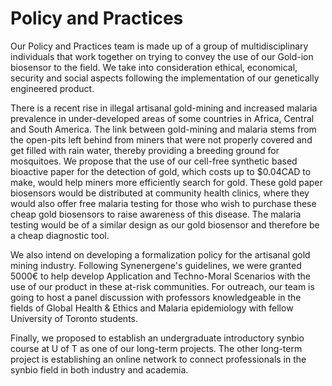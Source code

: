 # Policy and Practices

Our Policy and Practices team is made up of a group of multidisciplinary individuals that work together on trying to convey the use of our Gold-ion biosensor to the field. We take into consideration ethical, economical, security and social aspects following the implementation of our genetically engineered product. 

There is a recent rise in illegal artisanal gold-mining and increased malaria prevalence in under-developed areas of some countries in Africa, Central and South America. The link between gold-mining and malaria stems from the open-pits left behind from miners that were not properly covered and get filled with rain water, thereby providing a breeding ground for mosquitoes. We propose that the use of our cell-free synthetic based bioactive paper for the detection of gold, which costs up to $0.04CAD to make, would help miners more efficiently search for gold. These gold paper biosensors would be distributed at community health clinics, where they would also offer free malaria testing for those who wish to purchase these cheap gold biosensors to raise awareness of this disease. The malaria testing would be of a similar design as our gold biosensor and therefore be a cheap diagnostic tool. 

We also intend on developing a formalization policy for the artisanal gold mining industry. Following Synenergene's guidelines, we were granted 5000€ to help develop Application and Techno-Moral Scenarios with the use of our product in these at-risk communities. For outreach, our team is going to host a panel discussion with professors knowledgeable in the fields of Global Health & Ethics and Malaria epidemiology with fellow University of Toronto students.


Finally, we proposed to establish an undergraduate introductory synbio course at U of T as one of our long-term projects. The other long-term project is establishing an online network to connect professionals in the synbio field in both industry and academia.




<!--iGEM teams are leading in the area of Human Practices because they conduct their projects within a social/environmental context, to better understand issues that might influence the design and use of their technologies.

Teams work with students and advisors from the humanities and social sciences to explore topics concerning ethical, legal, social, economic, safety or security issues related to their work. Consideration of these Human Practices is crucial for building safe and sustainable projects that serve the public interest.

For more information, please see the [Human Practices Hub](http://2016.igem.org/Human_Practices).

##### Note

You must fill out this page in order to be considered for all [awards](http://2016.igem.org/Judging/Awards) for Human Practices:

*   Human Practices silver medal criterion
*   Human Practices gold medal criterion
*   Best Integrated Human Practices award
*   Best Education and Public Engagement award

##### Some Human Practices topic areas

*   Philosophy
*   Public Engagement / Dialogue
*   Education
*   Product Design
*   Scale-Up and Deployment Issues
*   Environmental Impact
*   Ethics
*   Safety
*   Security
*   Public Policy
*   Law and Regulation
*   Risk Assessment

##### What should we write about on this page?

On this page, you should write about the Human Practices topics you considered in your project, and document any special activities you did (such as visiting experts, talking to lawmakers, or doing public engagement).

##### Inspiration

Read what other teams have done:

*   [2014 Dundee](http://2014.igem.org/Team:Dundee/policypractice/experts)
*   [2014 UC Davis](http://2014.igem.org/Team:UC_Davis/Policy_Practices_Overview)
*   [2013 Manchester](http://2013.igem.org/Team:Manchester/HumanPractices)
*   [2013 Cornell](http://2013.igem.org/Team:Cornell/outreach)-->
